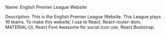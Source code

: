 Name: English Premier League Website

Description: This is the English Premier League Website. This League plays 16 teams. To make this website, I use to React, React-router-dom, MATERIAL-UI, React Font Awesome for social icon use, React Bootstrap.
